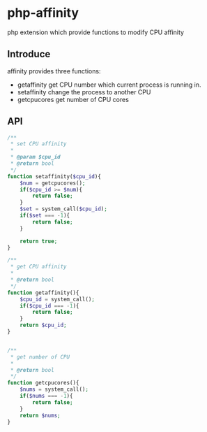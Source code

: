 php-affinity
==================
php extension which provide functions to modify CPU affinity

Introduce
------------------
affinity provides three functions:
+ getaffinity get CPU number which current process is running in.
+ setaffinity change the process to another CPU
+ getcpucores get number of CPU cores

API
---------------------
```php
/**
 * set CPU affinity
 *
 * @param $cpu_id
 * @return bool
 */
function setaffinity($cpu_id){
    $num = getcpucores();
    if($cpu_id >= $num){
        return false;
    }
    $set = system_call($cpu_id);
    if($set === -1){
        return false;
    }

    return true;
}

/**
 * get CPU affinity
 *
 * @return bool
 */
function getaffinity(){
    $cpu_id = system_call();
    if($cpu_id === -1){
        return false;
    }
    return $cpu_id;
}


/**
 * get number of CPU
 *
 * @return bool
 */
function getcpucores(){
    $nums = system_call();
    if($nums === -1){
        return false;
    }
    return $nums;
}
```